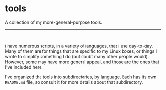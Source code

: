 tools
=====

A collection of my more-general-purpose tools.

---

 

I have numerous scripts, in a variety of languages, that I use
day-to-day.  Many of them are for things that are specific to my Linux
boxes, or things I wrote to simplify something I do (but doubt many
other people would).  However, some may have more general appeal, and
those are the ones that I've included here.


I've organized the tools into subdirectories, by language.  Each has
its own `README.md` file, so consult it for more details about that
subdirectory.

